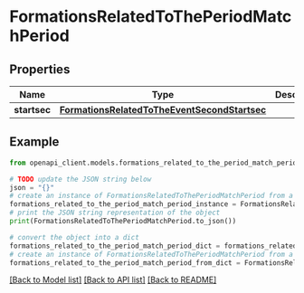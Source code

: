 # FormationsRelatedToThePeriodMatchPeriod


## Properties

Name | Type | Description | Notes
------------ | ------------- | ------------- | -------------
**startsec** | [**FormationsRelatedToTheEventSecondStartsec**](FormationsRelatedToTheEventSecondStartsec.md) |  | [optional] 

## Example

```python
from openapi_client.models.formations_related_to_the_period_match_period import FormationsRelatedToThePeriodMatchPeriod

# TODO update the JSON string below
json = "{}"
# create an instance of FormationsRelatedToThePeriodMatchPeriod from a JSON string
formations_related_to_the_period_match_period_instance = FormationsRelatedToThePeriodMatchPeriod.from_json(json)
# print the JSON string representation of the object
print(FormationsRelatedToThePeriodMatchPeriod.to_json())

# convert the object into a dict
formations_related_to_the_period_match_period_dict = formations_related_to_the_period_match_period_instance.to_dict()
# create an instance of FormationsRelatedToThePeriodMatchPeriod from a dict
formations_related_to_the_period_match_period_from_dict = FormationsRelatedToThePeriodMatchPeriod.from_dict(formations_related_to_the_period_match_period_dict)
```
[[Back to Model list]](../README.md#documentation-for-models) [[Back to API list]](../README.md#documentation-for-api-endpoints) [[Back to README]](../README.md)


